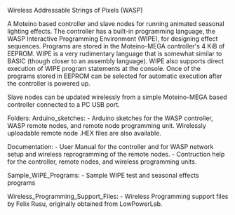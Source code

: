 Wireless Addressable Strings of Pixels (WASP)

A Moteino based controller and slave nodes for running animated seasonal lighting effects.
The controller has a built-in programming language, the WASP Interactive Programming Environment (WIPE), for designing effect sequences. Programs are stored in the Moteino-MEGA controller's 4 KiB of EEPROM. WIPE is a very rudimentary language that is somewhat similar to BASIC (though closer to an assembly language). WIPE also supports direct execution of WIPE program statements at the console. Once of the programs stored in EEPROM can be selected for automatic execution after the controller is powered up.

Slave nodes can be updated wirelessly from a simple Moteino-MEGA based controller connected to a PC USB port.

Folders:
  Arduino_sketches:
    - Arduino sketches for the WASP controller, WASP remote nodes, and remote node programming unit.
      Wirelessly uploadable remote node .HEX files are also available.

  Documentation:
    - User Manual for the controller and for WASP network setup and wireless reprogramming of the remote
      nodes.
    - Contruction help for the controller, remote nodes, and wireless programming units.

  Sample_WIPE_Programs:
    - Sample WIPE test and seasonal effects programs

  Wireless_Programming_Support_Files:
    - Wireless Programming support files by Felix Rusu, originally obtained from LowPowerLab.

